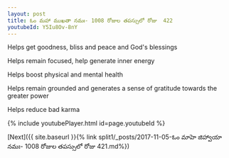 ```yaml
---
layout: post
title: ఓం మహా ముఖతా నమః- 1008 రోజుల తపస్సులో రోజు  422
youtubeId: Y5Iu8Ov-8nY
---
```

 
 
Helps get goodness, bliss and peace and God's blessings
 
Helps remain focused, help generate inner energy 
 
Helps boost physical and mental health 
 
Helps remain grounded and generates a sense of gratitude towards the greater power 
 
Helps reduce bad karma
 
 
 
 


{% include youtubePlayer.html id=page.youtubeId %}
 
[Next]({{ site.baseurl }}{% link  split1/_posts/2017-11-05-ఓం మాహె జిహ్వాయా నమః- 1008 రోజుల తపస్సులో రోజు  421.md%})
 
